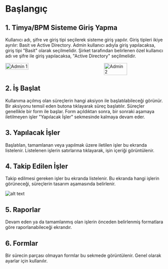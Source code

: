 # Başlangıç

## 1. Timya/BPM Sisteme Giriş Yapma

Kullanıcı adı, şifre ve giriş tipi seçilerek sisteme giriş yapılır. Giriş tipleri ikiye ayrılır: Basit ve Active Directory. Admin kullanıcı adıyla giriş yapılacaksa, giriş tipi "Basit" olarak seçilmelidir. Şirket tarafından belirlenen özel kullanıcı adı ve şifre ile giriş yapılacaksa, "Active Directory" seçilmelidir.

<div style="display: flex; justify-content: space-between;">
    <img src="/TimyaBPM-Documents/adminn.png" alt="Admin 1" style="width: 38%;">
    <img src="/TimyaBPM-Documents/admin2.png" alt="Admin 2" style="width: 38%;">
</div>

## 2. İş Başlat
Kullanıma açılmış olan süreçlerin hangi aksiyon ile başlatılabileceği görünür. Bir aksiyonu temsil eden butona tıklayarak süreç başlatılır. Süreçler genellikle bir form ile başlar. Form açıldıktan sonra, bir sonraki aşamaya iletilmeyen işler "Yapılacak İşler" sekmesinde kalmaya devam eder.


## 3. Yapılacak İşler
Başlatılan, tamamlanan veya yapılmak üzere iletilen işler bu ekranda listelenir. Listelenen işlerin satırlarına tıklayarak, işin içeriği görüntülenir.




## 4. Takip Edilen İşler

Takip edilmesi gereken işler bu ekranda listelenir. Bu ekranda hangi işlerin görüneceği, süreçlerin tasarım aşamasında belirlenir.


![alt text](/TimyaBPM-Documents/images/image-3.png)

## 5. Raporlar
Devam eden ya da tamamlanmış olan işlerin önceden belirlenmiş formatlara göre raporlanabileceği ekrandır.

## 6. Formlar
Bir sürecin parçası olmayan formlar bu sekmede görüntülenir. Genel olarak ayarlar için kullanılır.

 
